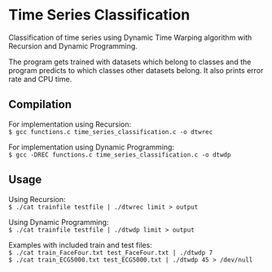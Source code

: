 # Time Series Classification
Classification of time series using Dynamic Time Warping algorithm with Recursion and Dynamic Programming.

The program gets trained with datasets which belong to classes and the program predicts to which classes other datasets belong. It also prints error rate and CPU time.

## Compilation
For implementation using Recursion:  
`$ gcc functions.c time_series_classification.c -o dtwrec`

For implementation using Dynamic Programming:  
`$ gcc -DREC functions.c time_series_classification.c -o dtwdp`

## Usage
Using Recursion:  
`$ ./cat trainfile testfile | ./dtwrec limit > output`

Using Dynamic Programming:  
`$ ./cat trainfile testfile | ./dtwdp limit > output`

Examples with included train and test files:  
`$ ./cat train_FaceFour.txt test_FaceFour.txt | ./dtwdp 7`  
`$ ./cat train_ECG5000.txt test_ECG5000.txt | ./dtwdp 45 > /dev/null`
